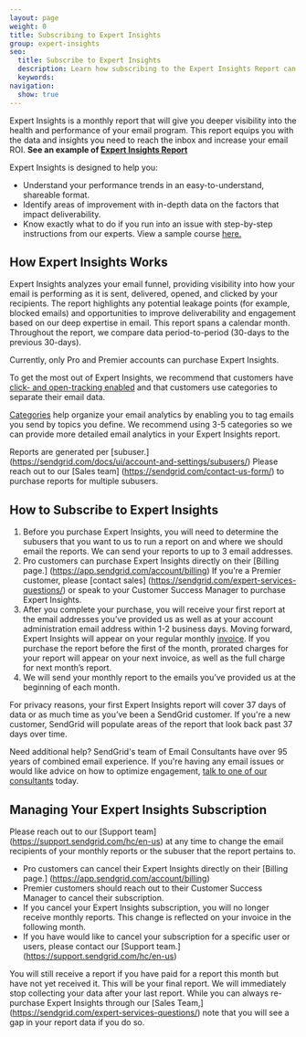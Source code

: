 ```yaml
---
layout: page
weight: 0
title: Subscribing to Expert Insights
group: expert-insights
seo:
  title: Subscribe to Expert Insights
  description: Learn how subscribing to the Expert Insights Report can enhance your email performance
  keywords: 
navigation:
  show: true
---  
```


Expert Insights is a monthly report that will give you deeper visibility into the health and performance of your email program. This report equips you with the data and insights you need to reach the inbox and increase your email ROI.  **See an example of [Expert Insights Report](https://sendgrid.com/wp-content/uploads/pdf/Expert-Insights-Sample.pdf)**

Expert Insights is designed to help you:
* Understand your performance trends in an easy-to-understand, shareable format.
* Identify areas of improvement with in-depth data on the factors that impact deliverability.
* Know exactly what to do if you run into an issue with step-by-step instructions from our experts. View a sample course [here.](https://rise.articulate.com/share/VlJssyUNRN1dLEarFolNAx0teya492tR)


## How Expert Insights Works

Expert Insights analyzes your email funnel, providing visibility into how your email is performing as it is sent, delivered, opened, and clicked by your recipients. The report highlights any potential leakage points (for example, blocked emails) and opportunities to improve deliverability and engagement based on our deep expertise in email. This report spans a calendar month. Throughout the report, we compare data period-to-period (30-days to the previous 30-days). 

<call-out>

Currently, only Pro and Premier accounts can purchase Expert Insights.

</call-out>

To get the most out of Expert Insights, we recommend that customers have [click- and open-tracking enabled]({{root_url}}/ui/account-and-settings/tracking/) and that customers use categories to separate their email data. 


[Categories](https://sendgrid.com/docs/ui/analytics-and-reporting/categories/) help organize your email analytics by enabling you to tag emails you send by topics you define. We recommend using 3-5 categories so we can provide more detailed email analytics in your Expert Insights report.

Reports are generated per [subuser.] (https://sendgrid.com/docs/ui/account-and-settings/subusers/) Please reach out to our [Sales team] (https://sendgrid.com/contact-us-form/) to purchase reports for multiple subusers.
                        
## How to Subscribe to Expert Insights

1. Before you purchase Expert Insights, you will need to determine the subusers that you want to us to run a report on and where we should email the reports. We can send your reports to up to 3 email addresses.
1. Pro customers can purchase Expert Insights directly on their [Billing page.] (https://app.sendgrid.com/account/billing) If you’re a Premier customer, please [contact sales] (https://sendgrid.com/expert-services-questions/) or speak to your Customer Success Manager to purchase Expert Insights.
1. After you complete your purchase, you will receive your first report at the email addresses you’ve provided us as well as at your account administration email address within 1-2 business days. Moving forward, Expert Insights will appear on your regular monthly [invoice]({{root_url}}/ui/account-and-settings/reading-your-invoice/). If you purchase the report before the first of the month, prorated charges for your report will appear on your next invoice, as well as the full charge for next month’s report.
1. We will send your monthly report to the emails you’ve provided us at the beginning of each month.

<call-out>

For privacy reasons, your first Expert Insights report will cover 37 days of data or as much time as you’ve been a SendGrid customer. If you're a new customer, SendGrid will populate areas of the report that look back past 37 days over time.

</call-out>

<call-out>

Need additional help? SendGrid's team of Email Consultants have over 95 years of combined email experience. If you're having any email issues or would like advice on how to optimize engagement, [talk to one of our consultants](https://sendgrid.com/contact-expert-services/) today.

</call-out>
 

## Managing Your Expert Insights Subscription

Please reach out to our [Support team] (https://support.sendgrid.com/hc/en-us) at any time to change the email recipients of your monthly reports or the subuser that the report pertains to.

* Pro customers can cancel their Expert Insights directly on their [Billing page.] (https://app.sendgrid.com/account/billing)
* Premier customers should reach out to their Customer Success Manager to cancel their subscription.
* If you cancel your Expert Insights subscription, you will no longer receive monthly reports. This change is reflected on your invoice in the following month. 
* If you have would like to cancel your subscription for a specific user or users, please contact our [Support team.] (https://support.sendgrid.com/hc/en-us) 

You will still receive a report if you have paid for a report this month but have not yet received it. This will be your final report. We will immediately stop collecting your data after your last report. While you can always re-purchase Expert Insights through our [Sales Team,] (https://sendgrid.com/expert-services-questions/) note that you will see a gap in your report data if you do so.
